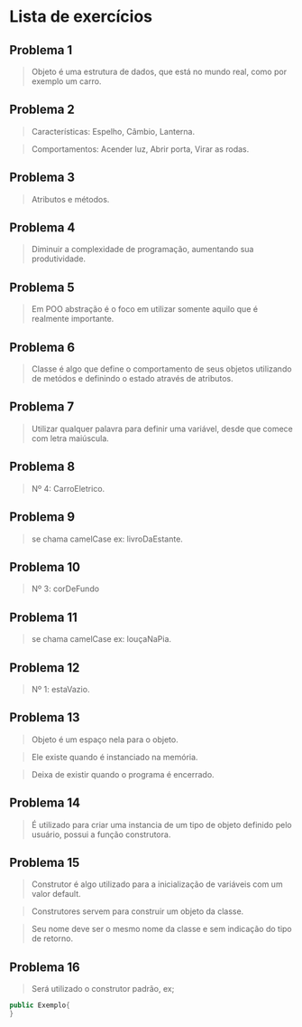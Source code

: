 # Lista de exercícios

## Problema 1
> Objeto é uma estrutura de dados, que está no mundo real, como por exemplo um carro.

## Problema 2
> Características: Espelho, Câmbio, Lanterna.

> Comportamentos: Acender luz, Abrir porta, Virar as rodas.

## Problema 3
> Atributos e métodos.

## Problema 4
> Diminuir a complexidade de programação, aumentando sua produtividade.

## Problema 5
> Em POO abstração é o foco em utilizar somente aquilo que é realmente importante.

## Problema 6
> Classe é algo que define o comportamento de seus objetos utilizando de metódos e definindo o estado através de atributos.

## Problema 7
> Utilizar qualquer palavra para definir uma variável, desde que comece com letra maiúscula.

## Problema 8
> Nº 4: CarroEletrico.

## Problema 9
> se chama camelCase ex: livroDaEstante.

## Problema 10
> Nº 3: corDeFundo

## Problema 11
> se chama camelCase ex: louçaNaPia.

## Problema 12
> Nº 1: estaVazio.

## Problema 13
> Objeto é um espaço nela para o objeto.

> Ele existe quando é instanciado na memória.

> Deixa de existir quando o programa é encerrado.

## Problema 14
> É utilizado para criar uma instancia de um tipo de objeto definido pelo usuário, possui a função construtora.

## Problema 15
> Construtor é algo utilizado para a inicialização de variáveis com um valor default.

> Construtores servem para construir um objeto da classe.

> Seu nome deve ser o mesmo nome da classe e sem indicação do tipo de retorno.

## Problema 16
> Será utilizado o construtor padrão, ex;
```java
public Exemplo{
}
```
